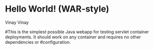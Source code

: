 Hello World! (WAR-style)
===============
Vinay
Vinay

#This is the simplest possible Java webapp for testing servlet container deployments.  It should work on any container and requires no other dependencies or #configuration.
